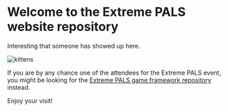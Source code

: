 # Welcome to the Extreme PALS website repository

Interesting that someone has showed up here.

![kittens](http://4.bp.blogspot.com/-iGG4tneZf5c/T5wMXUQ0fYI/AAAAAAAADAQ/JkxcggowDgE/s1600/Cute-Kittens-kittens-16123995-1280-800.jpg)

If you are by any chance one of the attendees for the Extreme PALS event, you might be looking for the [Extreme PALS game framework repository](https://github.com/extreme-pals/extreme-pals-game) instead.

Enjoy your visit!